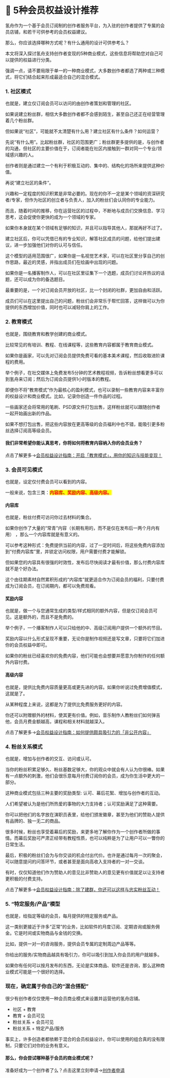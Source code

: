 # 🥳 5种会员权益设计推荐

氢舟作为一个基于会员订阅制的创作者服务平台，为入驻的创作者提供了专属的会员店铺，和若干可供参考的会员权益建议。

那么，你应该选择哪种方式呢？有什么通用的设计可供参考么？

本文将深入探讨氢舟支持创作者变现的5种商业模式，这些信息将帮助您对自己可以提供的权益进行分类。

强调一点，请不要局限于单一的一种商业模式，大多数创作者都选了两种或三种模式，将它们结合起来形成最适合自己的混合模式。

### 1. 社区模式

也就是，建立仅订阅会员可以访问的由创作者策划和管理的社区。

如果说建立粉丝群，相信大多数创作者都不会感到陌生，甚至自己还正在经营管理着几个粉丝群。

但如果说“社区”，可能就不太清楚有什么用？建立社区有什么条件？如何运营？

先说“有什么用”。比起粉丝群，社区的范围更广；粉丝群更多提供的是，与创作者的沟通，但社区的主要价值在于，订阅者能在社区内接触到一群对同一个专业/领域感兴趣的人。

创作者则是通过建立一个有利于积极互动的、集中的、结构化的场所来提供这种价值。

再说“建立社区的条件”。

兴趣和一定程度的知识积累是非常必要的。现在的你不一定是某个领域的资深研究者/专家，但作为社区的创立者与负责人，加入的粉丝们会认同你的专业能力。

而且，随着时间的推移，你在运营社区的过程中，不断地与成员们交换信息、学习思考，这会促使你更快的成为一个领域的专家。

如果你本身就在某个领域有足够的知识，并且可以指导其他人，那就再好不过了。

建立社区后，你可以凭借已有的专业知识，解答社区成员的问题，给他们提出建议，进一步加强他们对你的认可与信任。

这个模型的适用范围很广，如果你是一名视觉艺术家，可以在社区里分享自己的创作思路，最近的灵感，并指出成员们在绘画中出现的问题。

如果你是一名播客制作人，可以在社区里征集下一个选题，成员们讨论并热议的话题，还可以成为你的备选题目。

最重要的是，一个对订阅会员开放的社区，比一个封闭的社群，更加自由和活跃。

成员们可以在这里提出自己的问题，粉丝们会非常乐于帮忙回答，这样做可以为你提供的东西增加价值，同时也可以减轻你肩上的工作。

### 2. 教育模式

也就是，围绕教育和教学创建的商业模式。

比较常见的有培训、教程、在线课程等，这些教育内容都属于教育商业模式。

如果你是画家，可以先对订阅会员提供免费可看的基本美术课程，然后收取进阶课程的费用。

举个例子，在社交媒体上免费发布5分钟的艺术教程视频，告诉粉丝想看更多可以到氢舟来订阅；然后为订阅会员提供1小时版本的教程。

即便你不将“教育模式”作为最核心的盈利模式，也可以录制一些教育内容来丰富你的权益设计和商业模式。比如，记录你创造一件作品的过程。

一些画家还会将常用的笔刷、PSD源文件打包出售，这样粉丝就可以跟随创作者一起开始画出新的作品。

如果不想打包出售，把这些内容放在更高等级的会员福利中也不错，能吸引更多粉丝选择订阅高等级会员。

#### 我们非常希望你能认真思考，你将如何将教育内容纳入你的会员业务？

点击了解更多→[会员权益设计指南：开启「教育模式」，用你的知识与技能变现！](https://mp.weixin.qq.com/s/35tqNtu4zvlBThywnL76dA)

### 3. 会员可见模式

也就是，设定仅付费会员可以看到的内容。

一般来说，包含三类：<mark style="color:red;">**内容库、奖励内容、高级内容。**</mark>

#### 内容库

也就是，粉丝付费可访问你过去材料的集合。

如果你创作了大量的“常青”内容（长期有用的，而不是仅在发布后一两个月内有用） ，那么一个内容库就是有意义的。

可以参考这种形式：免费提供当前的内容，过了一定时间后，将这些免费内容添加到“付费内容库”里，并锁定访问权限，用户需要付费才能解锁。

但如果您的内容具有很强的时效性，发布后尽快阅读才最有价值，那么付费内容库就不是个好办法。

这个由往期素材自然累积形成的“内容库”就更适合作为订阅会员的福利，只要付费成为订阅会员，在订阅期内，都可以免费观看。

#### 奖励内容

也就是，做一个与您通常生成的类型/样式相同的额外内容，但是仅订阅会员可见。这是额外的，而且不是免费的。

举个例子，一个播客制作人可以只给他的中、高级订阅用户提供一个额外的节目。

奖励内容以什么形式呈现不重要，无论你是制作视频还是写文章，只要将它们加进你的会员权益中即可。

如果你的粉丝已经喜欢你的免费内容，他们可能也会想要并愿意为你制作的任何额外内容付费。

#### 高级内容

也就是，提供比免费内容质量更高或更先进的内容。如果你听说过免费增值模式，这就是了。

从某种程度上来说，这都是为了提供比免费服务更好的内容。

你还可以附赠额外的材料，使其更有价值。例如，音乐制作人教粉丝们如何弹吉他，会员月费金额越高，课程和相关材料就越深入。

点击了解更多→[会员权益设计指南：如何提供颇具吸引力的「非公开内容」](https://mp.weixin.qq.com/s/HEfkOOttnSv83evgzSr2Bw)

### 4. 粉丝关系模式

也就是，增加与创作者的交互、访问或认可。

当你的粉丝积累足够久、粉丝基数足够大，你的观众中就会有人认为你很棒。如果有一点额外的刺激，他们会很乐意每月付费订阅你的会员，成为你生活中更大的一部分。

这种商业模式包括三种主要的奖励类型: 认可、幕后花絮、增加与创作者的互动。

人们希望被认为是他们所热爱的事物的大力支持者；认可奖励满足了这种需要。

你可以把他们的名字放在演职员表里，给他们颁发徽章，甚至为他们的赞助人提供有品牌的、独一无二的商品。

很多时候，粉丝也享受着幕后的奖励，来更多地了解你作为一个创作者所做的事情。而幕后奖励可严肃正经带有教程性质，也可以纯粹是为了让用户可以一瞥你的日常生活。

最后，积极的粉丝们会为与你交谈的机会付出代价。也许是通过每月一次的聚会，可以随意提问的问答环节，或者甚至是面向高收入支持者的一对一交谈。

有时，仅仅知道他们作为赞助人的意见比非赞助人的意见更有价值就足以让支持者更积极的付费支持。

点击了解更多→[会员权益设计指南：除了建群，你还可以这样与忠实粉丝互动！](https://mp.weixin.qq.com/s/lWmbTtvoT8RdZwd5dbvk-A)

### 5. “特定服务/产品”模型

也就是，给指定等级的会员，每月提供的特定服务或产品。

这一类别更接近于许多“正常”的业务，比如软件的月度订阅、定期咨询或服务佣金。它是时间或实物商品与金钱的交换。

比如，提供一对一的咨询服务，提供会员专属的定制周边产品等等。

你给出的服务/实物商品越具有吸引力，你可以吸引到加入你会员的用户就越多。

如果你有任何可以按月发布的东西，无论是实体商品、软件还是咨询，那么这种商业模式可能是一个很好的选择。

### 现在，确定属于你自己的“混合搭配”

很少有创作者仅仅使用一种会员商业模式来设置并运营他的氢舟店铺。

* 社区 + 教育
* 教育 + 会员可见
* 粉丝关系 + 会员可见
* 粉丝关系 + 特定产品/服务

事实上，许多创造者都依赖于混合的会员权益设计。你可以使用的组合真的没有限制，只要它们对你的业务有意义。

#### 那么，你会尝试哪种基于会员的商业模式呢？

准备好成为一个创作者了么？点击这里立刻申请→[创作者申请](https://hypper.cn/applyfor)
